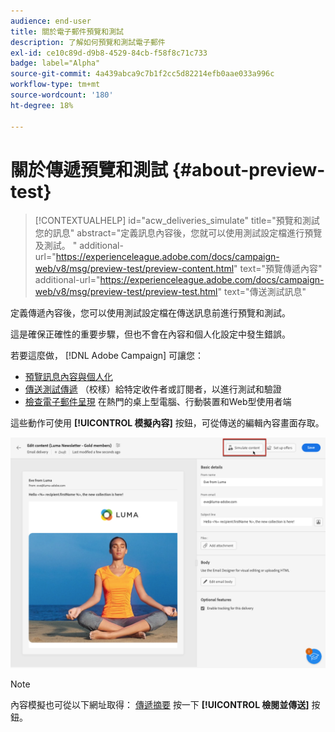 ```yaml
---
audience: end-user
title: 關於電子郵件預覽和測試
description: 了解如何預覽和測試電子郵件
exl-id: ce10c89d-d9b8-4529-84cb-f58f8c71c733
badge: label="Alpha"
source-git-commit: 4a439abca9c7b1f2cc5d82214efb0aae033a996c
workflow-type: tm+mt
source-wordcount: '180'
ht-degree: 18%

---
```


# 關於傳遞預覽和測試 {#about-preview-test}

>[!CONTEXTUALHELP]
>id="acw_deliveries_simulate"
>title="預覽和測試您的訊息"
>abstract="定義訊息內容後，您就可以使用測試設定檔進行預覽及測試。 "
>additional-url="https://experienceleague.adobe.com/docs/campaign-web/v8/msg/preview-test/preview-content.html" text="預覽傳遞內容"
>additional-url="https://experienceleague.adobe.com/docs/campaign-web/v8/msg/preview-test/preview-test.html" text="傳送測試訊息"

定義傳遞內容後，您可以使用測試設定檔在傳送訊息前進行預覽和測試。

這是確保正確性的重要步驟，但也不會在內容和個人化設定中發生錯誤。

若要這麼做， [!DNL Adobe Campaign] 可讓您：

* [預覽訊息內容與個人化](preview-content.md)
* [傳送測試傳遞](test-deliveries.md) （校樣）給特定收件者或訂閱者，以進行測試和驗證
* [檢查電子郵件呈現](email-rendering.md) 在熱門的桌上型電腦、行動裝置和Web型使用者端

這些動作可使用 **[!UICONTROL 模擬內容]** 按鈕，可從傳送的編輯內容畫面存取。

<!-- from the [Edit content](../content/edit-content.md) screen or from the [Email Designer](../content/get-started-email-designer.md).-->

![](assets/simulate-button.png)

>[!NOTE]
>
>內容模擬也可從以下網址取得： [傳遞摘要](../monitor/prepare-send.md) 按一下 **[!UICONTROL 檢閱並傳送]** 按鈕。
